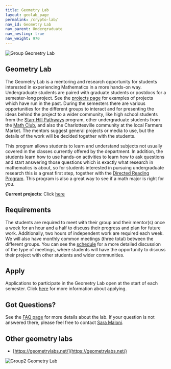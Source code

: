 ```yaml
---
title: Geometry Lab
layout: geolab_page
permalink: /crypto-lab/
nav_id: Geometry Lab
nav_parent: Undergraduate
nav_nesting: true
nav_weight: 970
---
```


<img src="{{site.url}}/crypto-lab/images/Group3.jpeg" class="centerImage" style="cermax-width:100%;max-height:300px;height:auto;width:auto" class="mb-3" alt="Group Geometry Lab">


<h2 class="mb-3">Geometry Lab</h2>

The Geometry Lab is a mentoring and research opportunity for students interested in experiencing Mathematics in a more hands-on way. Undergraduate students are paired with graduate students or postdocs for a semester-long project. See the <a href="{{site.url}}/crypto-lab/projects/">projects page</a> for examples of projects which have run in the past. During the semesters there are various opportunities for the different groups to interact and for presenting the ideas behind the project to a wider community, like high school students from the <a href="https://www.virginiaequitycenter.org/starr-hill-pathways">Starr Hill Pathways</a> program, other undergraduate students from the <a href="{{site.url}}/undergraduate/mathclub_redirect/">Math Club</a>, and also the Charlottesville community at the local Farmers Market. The mentors suggest general projects or media to use, but the details of the work will be decided together with the students.

This program allows students to learn and understand subjects not usually covered in the classes currently offered by the department. In addition, the students learn how to use hands-on activities to learn how to ask questions and start answering those questions which is exactly what research in mathematics is about, so for students interested in pursuing undergraduate research this is a great first step, together with the <a href="{{site.url}}/drp/">Directed Reading Program</a>. This program is also a great way to see if a math major is right for you.

**Current projects**: Click <a href="{{site.url}}/crypto-lab/current_projects/">here</a>

<h2 class="mb-3">Requirements</h2>

The students are required to meet with their group and their mentor(s) once a week for an hour and a half to discuss their progress and plan for future work. Additionally, two hours of independent work are required each week. We will also have monthly common meetings (three total) between the different groups. You can see the <a href="{{site.url}}/crypto-lab/schedule/">schedule</a> for a more detailed discussion of the type of meetings, where students will have the opportunity to discuss their project with other students and wider communities. 

<h2 class="mb-3">Apply</h2>

Applications to participate in the Geometry Lab open at the start of each semester. Click <a href="{{site.url}}/crypto-lab/application/">here</a> for more information about applying.

<h2 class="mb-3">Got Questions?</h2>

See the <a href="{{site.url}}/crypto-lab/faq/">FAQ page</a> for more details about the lab. If your question is not answered there, please feel free to contact [Sara Maloni](https://math.virginia.edu/people/sm4cw/).

<h2 class="mb-3">Other geometry labs</h2>

*   [https://geometrylabs.net/](https://geometrylabs.net/)

<img src="{{site.url}}/crypto-lab/images/Group2.JPG" class="centerImage" style="cermax-width:100%;max-height:300px;height:auto;width:auto" class="mb-3" alt="Group2 Geometry Lab">
